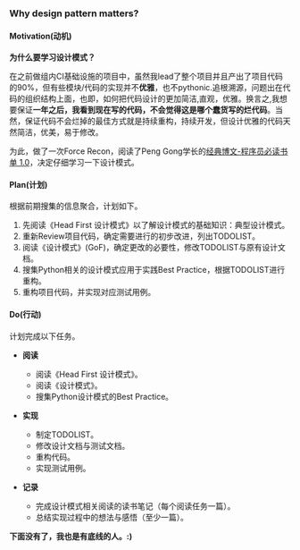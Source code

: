 ### **Why design pattern matters?**

#### **Motivation(动机)**

**为什么要学习设计模式？**

在之前做组内CI基础设施的项目中，虽然我lead了整个项目并且产出了项目代码的90%，但有些模块/代码的实现并不**优雅**，也不pythonic.追根溯源，问题出在代码的组织结构上面，也即，如何把代码设计的更加简洁,直观，优雅。换言之,我想要保证**一年之后，我看到现在写的代码，不会觉得这是哪个蠢货写的烂代码**。当然，保证代码不会烂掉的最佳方式就是持续重构，持续开发，但设计优雅的代码天然简洁，优美，易于修改。

为此，做了一次Force Recon，阅读了Peng Gong学长的[经典博文-程序员必读书单 1.0](http://lucida.me/blog/developer-reading-list/#programming_practice)，决定仔细学习一下设计模式。

#### **Plan(计划)**

根据前期搜集的信息聚合，计划如下。

1. 先阅读《Head First 设计模式》以了解设计模式的基础知识：典型设计模式。
2. 重新Review项目代码，确定需要进行的初步改进，列出TODOLIST。
3. 阅读《设计模式》(GoF)，确定更改的必要性，修改TODOLIST与原有设计文档。
4. 搜集Python相关的设计模式应用于实践Best Practice，根据TODOLIST进行重构。
5. 重构项目代码，并实现对应测试用例。

#### **Do(行动)**

计划完成以下任务。

* **阅读**
    * 阅读《Head First 设计模式》。
    * 阅读《设计模式》。
    * 搜集Python设计模式的Best Practice。

* **实现**
    * 制定TODOLIST。
    * 修改设计文档与测试文档。
    * 重构代码。
    * 实现测试用例。

* **记录**
    * 完成设计模式相关阅读的读书笔记（每个阅读任务一篇）。
    * 总结实现过程中的想法与感悟（至少一篇）。

**下面没有了，我也是有底线的人。:)**

